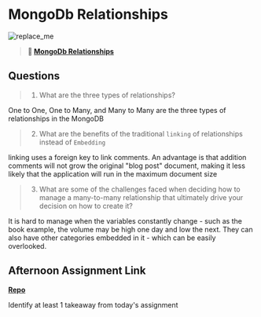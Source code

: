# MongoDb Relationships

![replace_me](https://codeworks.blob.core.windows.net/public/assets/img/illustrations/placeholder.svg)

> **📖 [MongoDb Relationships](https://codeworksacademy.com/fs-student-guide/resources/wk5/02-Relationships)**

## Questions

>1. What are the three types of relationships?

One to One, One to Many, and Many to Many are the three types of relationships in the MongoDB

>2. What are the benefits of the traditional `linking` of relationships instead of `Embedding`

linking uses a foreign key to link comments. An advantage is that addition comments will not grow the original "blog post" document, making it less likely that the application will run in the maximum document size 

>3. What are some of the challenges faced when deciding how to manage a many-to-many relationship that ultimately drive your decision on how to create it?

It is hard to manage when the variables constantly change - such as the book example, the volume may be high one day and low the next. They can also have other categories embedded in it - which can be easily overlooked. 

## Afternoon Assignment Link

**[Repo](https://github.com/MaddyYarnall/winter21-gregslist-node.git)**

Identify at least 1 takeaway from today's assignment
